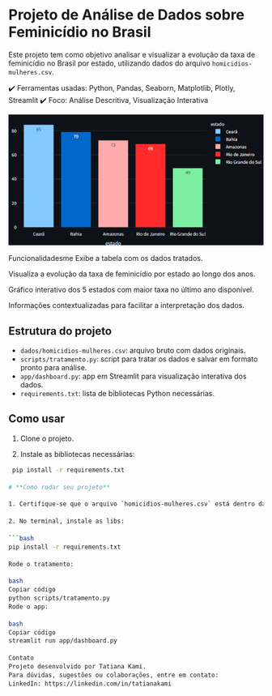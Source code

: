 # Projeto de Análise de Dados sobre Feminicídio no Brasil

Este projeto tem como objetivo analisar e visualizar a evolução da taxa de feminicídio no Brasil por estado, utilizando dados do arquivo `homicidios-mulheres.csv`.

✔️ Ferramentas usadas: Python, Pandas, Seaborn, Matplotlib, 
  Plotly, Streamlit
✔️ Foco: Análise Descritiva,
Visualização Interativa

<div align="center">
  <img src="imagens/grafico.png" alt="Capa do Projeto" width="600"/>
</div>


Funcionalidadesme 
Exibe a tabela com os dados tratados.

Visualiza a evolução da taxa de feminicídio por estado ao longo dos anos.

Gráfico interativo dos 5 estados com maior taxa no último ano disponível.

Informações contextualizadas para facilitar a interpretação dos dados.

## Estrutura do projeto

- `dados/homicidios-mulheres.csv`: arquivo bruto com dados originais.
- `scripts/tratamento.py`: script para tratar os dados e salvar em formato pronto para análise.
- `app/dashboard.py`: app em Streamlit para visualização interativa dos dados.
- `requirements.txt`: lista de bibliotecas Python necessárias.

## Como usar

1. Clone o projeto.

2. Instale as bibliotecas necessárias:

```bash
 pip install -r requirements.txt

# **Como rodar seu projeto**

1. Certifique-se que o arquivo `homicidios-mulheres.csv` está dentro da pasta `dados/`.

2. No terminal, instale as libs:

```bash
pip install -r requirements.txt

Rode o tratamento:

bash
Copiar código
python scripts/tratamento.py
Rode o app:

bash
Copiar código
streamlit run app/dashboard.py

Contato
Projeto desenvolvido por Tatiana Kami.
Para dúvidas, sugestões ou colaborações, entre em contato:
LinkedIn: https://linkedin.com/in/tatianakami










